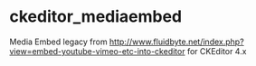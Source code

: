 ckeditor_mediaembed
===================

Media Embed legacy from http://www.fluidbyte.net/index.php?view=embed-youtube-vimeo-etc-into-ckeditor for CKEditor 4.x
